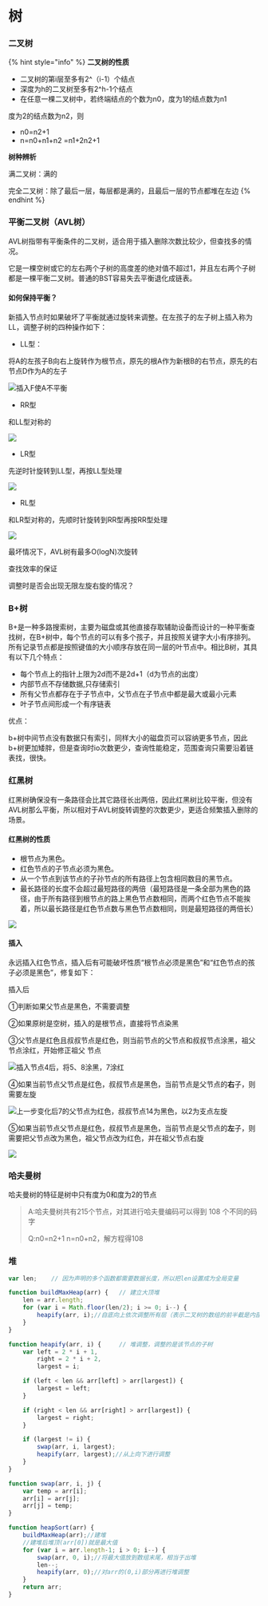# 树

### 二叉树

{% hint style="info" %}
**二叉树的性质**

* 二叉树的第i层至多有2^（i-1）个结点
* 深度为h的二叉树至多有2^h-1个结点
*  在任意一棵二叉树中，若终端结点的个数为n0，度为1的结点数为n1

  度为2的结点数为n2，则

  * n0=n2+1
  * n=n0+n1+n2 =n1+2n2+1

**树种辨析**

满二叉树：满的

完全二叉树：除了最后一层，每层都是满的，且最后一层的节点都堆在左边
{% endhint %}

### 平衡二叉树（AVL树）

AVL树指带有平衡条件的二叉树，适合用于插入删除次数比较少，但查找多的情况。

 它是一棵空树或它的左右两个子树的高度差的绝对值不超过1，并且左右两个子树都是一棵平衡二叉树。普通的BST容易失去平衡退化成链表。

#### 如何保持平衡？

新插入节点时如果破坏了平衡就通过旋转来调整。在左孩子的左子树上插入称为LL，调整子树的四种操作如下：

* LL型：

将A的左孩子B向右上旋转作为根节点，原先的根A作为新根B的右节点，原先的右节点D作为A的左子

![&#x63D2;&#x5165;F&#x4F7F;A&#x4E0D;&#x5E73;&#x8861;](../.gitbook/assets/image%20%2814%29.png)



* RR型

和LL型对称的

![](../.gitbook/assets/image%20%2879%29.png)

* LR型

先逆时针旋转到LL型，再按LL型处理

![](../.gitbook/assets/image%20%2873%29.png)

* RL型

和LR型对称的，先顺时针旋转到RR型再按RR型处理

![](../.gitbook/assets/image%20%286%29.png)

最坏情况下，AVL树有最多O\(logN\)次旋转

查找效率的保证

调整时是否会出现无限左旋右旋的情况？

### B+树

B+是一种多路搜索树，主要为磁盘或其他直接存取辅助设备而设计的一种平衡查找树，在B+树中，每个节点的可以有多个孩子，并且按照关键字大小有序排列。所有记录节点都是按照键值的大小顺序存放在同一层的叶节点中。相比B树，其具有以下几个特点： 

* 每个节点上的指针上限为2d而不是2d+1（d为节点的出度）
* 内部节点不存储数据,只存储索引
* 所有父节点都存在于子节点中，父节点在子节点中都是最大或最小元素
* 叶子节点间形成一个有序链表

优点：

b+树中间节点没有数据只有索引，同样大小的磁盘页可以容纳更多节点，因此b+树更加矮胖，但是查询时io次数更少，查询性能稳定，范围查询只需要沿着链表找，很快。

### 红黑树

红黑树确保没有一条路径会比其它路径长出两倍，因此红黑树比较平衡，但没有AVL树那么平衡，所以相对于AVL树旋转调整的次数更少，更适合频繁插入删除的场景。

#### 红黑树的性质

* 根节点为黑色。
* 红色节点的子节点必须为黑色。 
*  从一个节点到该节点的子孙节点的所有路径上包含相同数目的黑节点。
* 最长路径的长度不会超过最短路径的两倍（最短路径是一条全部为黑色的路径，由于所有路径到根节点的路上黑色节点数相同，而两个红色节点不能挨着，所以最长路径是红色节点数与黑色节点数相同，则是最短路径的两倍长）

![](../.gitbook/assets/image%20%2819%29.png)

#### 插入

永远插入红色节点，插入后有可能破坏性质“根节点必须是黑色”和“红色节点的孩子必须是黑色”，修复如下：

插入后

①判断如果父节点是黑色，不需要调整

②如果原树是空树，插入的是根节点，直接将节点染黑

③父节点是红色且叔叔节点是红色，则当前节点的父节点和叔叔节点涂黑，祖父节点涂红，开始修正祖父 节点

![&#x63D2;&#x5165;&#x8282;&#x70B9;4&#x540E;&#xFF0C;&#x5C06;5&#x3001;8&#x6D82;&#x9ED1;&#xFF0C;7&#x6D82;&#x7EA2;](../.gitbook/assets/image%20%2865%29.png)

④如果当前节点父节点是红色，叔叔节点是黑色，当前节点是父节点的**右**子，则需要左旋

![&#x4E0A;&#x4E00;&#x6B65;&#x53D8;&#x5316;&#x540E;7&#x7684;&#x7236;&#x8282;&#x70B9;&#x4E3A;&#x7EA2;&#x8272;&#xFF0C;&#x53D4;&#x53D4;&#x8282;&#x70B9;14&#x4E3A;&#x9ED1;&#x8272;&#xFF0C;&#x4EE5;2&#x4E3A;&#x652F;&#x70B9;&#x5DE6;&#x65CB; ](../.gitbook/assets/image%20%2824%29.png)

⑤如果当前节点父节点是红色，叔叔节点是黑色，当前节点是父节点的**左**子，则需要把父节点改为黑色，祖父节点改为红色，并在祖父节点右旋

![](../.gitbook/assets/image%20%2877%29.png)

### 哈夫曼树

哈夫曼树的特征是树中只有度为0和度为2的节点

> A:哈夫曼树共有215个节点，对其进行哈夫曼编码可以得到 108 个不同的码字
>
> Q:n0=n2+1 n=n0+n2，解方程得108





### 堆

```javascript
var len;    // 因为声明的多个函数都需要数据长度，所以把len设置成为全局变量

function buildMaxHeap(arr) {   // 建立大顶堆
    len = arr.length;
    for (var i = Math.floor(len/2); i >= 0; i--) {
        heapify(arr, i);//自底向上依次调整所有层（表示二叉树的数组的前半截是内部节点，后半截是叶子节点）
    }
}

function heapify(arr, i) {     // 堆调整，调整的是该节点的子树
    var left = 2 * i + 1,
        right = 2 * i + 2,
        largest = i;

    if (left < len && arr[left] > arr[largest]) {
        largest = left;
    }

    if (right < len && arr[right] > arr[largest]) {
        largest = right;
    }

    if (largest != i) {
        swap(arr, i, largest);
        heapify(arr, largest);//从上向下进行调整
    }
}

function swap(arr, i, j) {
    var temp = arr[i];
    arr[i] = arr[j];
    arr[j] = temp;
}

function heapSort(arr) {
    buildMaxHeap(arr);//建堆
    //建堆后堆顶(arr[0])就是最大值
    for (var i = arr.length-1; i > 0; i--) {
        swap(arr, 0, i);//将最大值放到数组末尾，相当于出堆
        len--;
        heapify(arr, 0);//对arr的(0,i)部分再进行堆调整
    }
    return arr;
}
```

